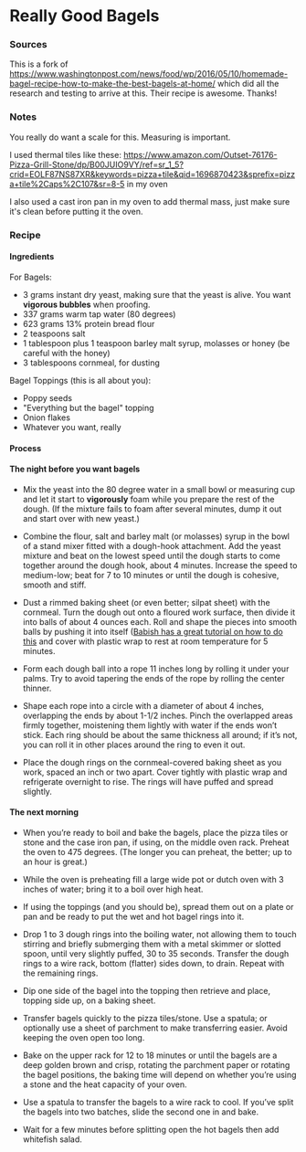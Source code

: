 # Really Good Bagels

### Sources
This is a fork of https://www.washingtonpost.com/news/food/wp/2016/05/10/homemade-bagel-recipe-how-to-make-the-best-bagels-at-home/ which did all the research and testing to arrive at this. Their recipe is awesome. Thanks!

### Notes
You really do want a scale for this. Measuring is important.  

I used thermal tiles like these: https://www.amazon.com/Outset-76176-Pizza-Grill-Stone/dp/B00JUIO9VY/ref=sr_1_5?crid=EOLF87NS87XR&keywords=pizza+tile&qid=1696870423&sprefix=pizza+tile%2Caps%2C107&sr=8-5 in my oven  

I also used a cast iron pan in my oven to add thermal mass, just make sure it's clean before putting it the oven.   

### Recipe

#### Ingredients
For Bagels:  
- 3 grams instant dry yeast, making sure that the yeast is alive. You want **vigorous bubbles** when proofing.  
- 337 grams warm tap water (80 degrees)  
- 623 grams 13% protein bread flour
- 2 teaspoons salt  
- 1 tablespoon plus 1 teaspoon barley malt syrup, molasses or honey (be careful with the honey)
- 3 tablespoons cornmeal, for dusting

Bagel Toppings (this is all about you):
- Poppy seeds
- "Everything but the bagel" topping
- Onion flakes
- Whatever you want, really

#### Process
#### The night before you want bagels
- Mix the yeast into the 80 degree water in a small bowl or measuring cup and let it start to **vigorously** foam while you prepare the rest of the dough. (If the mixture fails to foam after several minutes, dump it out and start over with new yeast.)

- Combine the flour, salt and barley malt (or molasses) syrup in the bowl of a stand mixer fitted with a dough-hook attachment. Add the yeast mixture and beat on the lowest speed until the dough starts to come together around the dough hook, about 4 minutes. Increase the speed to medium-low; beat for 7 to 10 minutes or until the dough is cohesive, smooth and stiff.

- Dust a rimmed baking sheet (or even better; silpat sheet) with the cornmeal. Turn the dough out onto a floured work surface, then divide it into balls of about 4 ounces each. Roll and shape the pieces into smooth balls by pushing it into itself ([Babish has a great tutorial on how to do this](https://youtu.be/vWdjqdmFHxw?si=gZl9prZwSI7BfLe4&t=168) and cover with plastic wrap to rest at room temperature for 5 minutes.

- Form each dough ball into a rope 11 inches long by rolling it under your palms. Try to avoid tapering the ends of the rope by rolling the center thinner.

- Shape each rope into a circle with a diameter of about 4 inches, overlapping the ends by about 1-1/2 inches. Pinch the overlapped areas firmly together, moistening them lightly with water if the ends won’t stick. Each ring should be about the same thickness all around; if it’s not, you can roll it in other places around the ring to even it out.

- Place the dough rings on the cornmeal-covered baking sheet as you work, spaced an inch or two apart. Cover tightly with plastic wrap and refrigerate overnight to rise. The rings will have puffed and spread slightly.

#### The next morning
- When you’re ready to boil and bake the bagels, place the pizza tiles or stone and the case iron pan, if using, on the middle oven rack. Preheat the oven to 475 degrees. (The longer you can preheat, the better; up to an hour is great.)

- While the oven is preheating fill a large wide pot or dutch oven with 3 inches of water; bring it to a boil over high heat.

- If using the toppings (and you should be), spread them out on a plate or pan and be ready to put the wet and hot bagel rings into it.

- Drop 1 to 3 dough rings into the boiling water, not allowing them to touch stirring and briefly submerging them with a metal skimmer or slotted spoon, until very slightly puffed, 30 to 35 seconds. Transfer the dough rings to a wire rack, bottom (flatter) sides down, to drain. Repeat with the remaining rings.

- Dip one side of the bagel into the topping then retrieve and place, topping side up, on a baking sheet.

- Transfer bagels quickly to the pizza tiles/stone. Use a spatula; or optionally use a sheet of parchment to make transferring easier. Avoid keeping the oven open too long. 

- Bake on the upper rack for 12 to 18 minutes or until the bagels are a deep golden brown and crisp, rotating the parchment paper or rotating the bagel positions,  the baking time will depend on whether you’re using a stone and the heat capacity of your oven.

- Use a spatula to transfer the bagels to a wire rack to cool. If you’ve split the bagels into two batches, slide the second one in and bake.

- Wait for a few minutes before splitting open the hot bagels then add whitefish salad.
